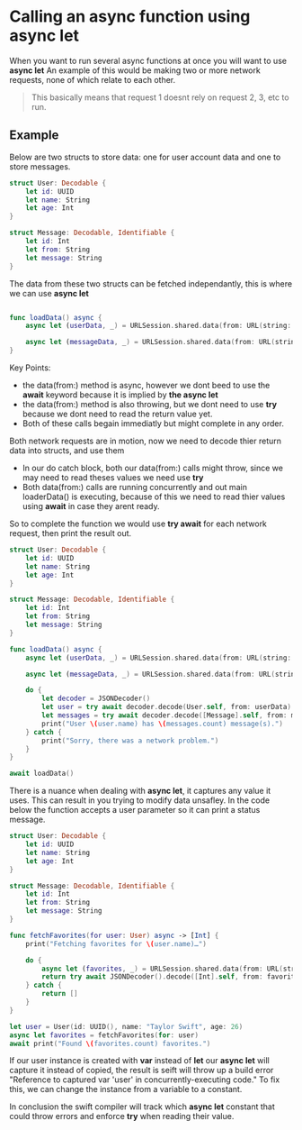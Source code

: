 # Calling an async function using async let

When you want to run several async functions at once you will want to use **async let** 
An example of this would be making two or more network requests, none of which relate to each other. 
> This basically means that request 1 doesnt rely on request 2, 3, etc to run. 

## Example

Below are two structs to store data: one for user account data and one to store messages. 

``` swift
struct User: Decodable {
    let id: UUID
    let name: String
    let age: Int
}

struct Message: Decodable, Identifiable {
    let id: Int
    let from: String
    let message: String
}
```

The data from these two structs can be fetched independantly, this is where we can use **async let**

``` swift

func loadData() async {
    async let (userData, _) = URLSession.shared.data(from: URL(string: "https://hws.dev/user-24601.json")!)

    async let (messageData, _) = URLSession.shared.data(from: URL(string: "https://hws.dev/user-messages.json")!)
}
```

Key Points:
- the data(from:) method is async, however we dont beed to use the **await** keyword because it is implied by **the async let**
- the data(from:) method is also throwing, but we dont need to use **try** because we dont need to read the return value yet. 
- Both of these calls begain immediatly but might complete in any order.

Both network requests are in motion, now we need to decode thier return data into structs, and use them
- In our do catch block, both our data(from:) calls might throw, since we may need to read theses values we need use **try**
- Both data(from:) calls are running concurrently and out main loaderData() is executing, because of this we need to read thier values using **await** in
case they arent ready. 

So to complete the function we would use **try await** for each network request, then print the result out. 
``` swift
struct User: Decodable {
    let id: UUID
    let name: String
    let age: Int
}

struct Message: Decodable, Identifiable {
    let id: Int
    let from: String
    let message: String
}

func loadData() async {
    async let (userData, _) = URLSession.shared.data(from: URL(string: "https://hws.dev/user-24601.json")!)

    async let (messageData, _) = URLSession.shared.data(from: URL(string: "https://hws.dev/user-messages.json")!)

    do {
        let decoder = JSONDecoder()
        let user = try await decoder.decode(User.self, from: userData)
        let messages = try await decoder.decode([Message].self, from: messageData)
        print("User \(user.name) has \(messages.count) message(s).")
    } catch {
        print("Sorry, there was a network problem.")
    }
}

await loadData()
```

There is a nuance when dealing with **async let**, it captures any value it uses. This can result in you trying to modify data unsafley.
In the code below the function accepts a user parameter so it can print a status message. 

``` swift
struct User: Decodable {
    let id: UUID
    let name: String
    let age: Int
}

struct Message: Decodable, Identifiable {
    let id: Int
    let from: String
    let message: String
}

func fetchFavorites(for user: User) async -> [Int] {
    print("Fetching favorites for \(user.name)…")

    do {
        async let (favorites, _) = URLSession.shared.data(from: URL(string: "https://hws.dev/user-favorites.json")!)
        return try await JSONDecoder().decode([Int].self, from: favorites)
    } catch {
        return []
    }
}

let user = User(id: UUID(), name: "Taylor Swift", age: 26)
async let favorites = fetchFavorites(for: user)
await print("Found \(favorites.count) favorites.")
```

If our user instance is created with **var** instead of **let** our **async let** will capture it instead of copied, the result is seift will throw up a build error "Reference to captured var 'user' in concurrently-executing code." To fix this, we can change the instance from a variable to a constant. 


In conclusion the swift compiler will track which **async let** constant that could throw errors and enforce **try** when reading their value. 
